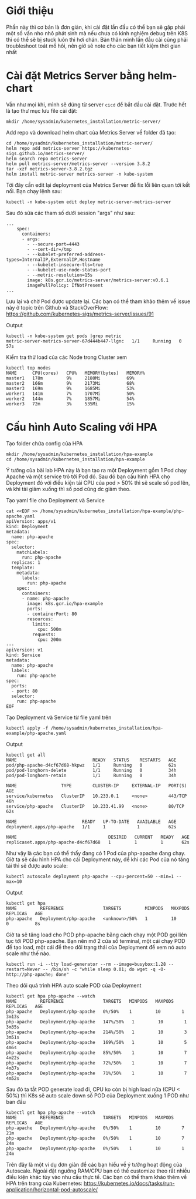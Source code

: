 # Giới thiệu
Phần này thì cơ bản là đơn giản, khi cài đặt lần đầu có thể bạn sẽ gặp phải một số vấn nho nhỏ phát sinh mà nếu chưa có kinh nghiệm debug trên K8S thì có thể sẽ bị stuck luôn thì hơi chán.
Bản thân mình lần đầu cài cũng phải troubleshoot toát mồ hôi, nên giờ sẽ note cho các bạn tiết kiệm thời gian nhất

# Cài đặt Metrics Server bằng helm-chart
Vẫn như mọi khi, mình sẽ đứng từ server `cicd` để bắt đầu cài đặt. Trước hết là tạo thư mục lưu file cài đặt:
```
mkdir /home/sysadmin/kubernetes_installation/metric-server/
```

Add repo và download helm chart của Metrics Server về folder đã tạo:
```
cd /home/sysadmin/kubernetes_installation/metric-server/
helm repo add metrics-server https://kubernetes-sigs.github.io/metrics-server/
helm search repo metrics-server
helm pull metrics-server/metrics-server --version 3.8.2
tar -xzf metrics-server-3.8.2.tgz
helm install metric-server metrics-server -n kube-system
```

Tới đây cần edit lại deployment của Metrics Server để fix lỗi liên quan tới kết nối. Bạn chạy lệnh sau:
```
kubectl -n kube-system edit deploy metric-server-metrics-server
```

Sau đó sửa các tham số dưới session "args" như sau:
```
...
    spec:
      containers:
      - args:
        - --secure-port=4443
        - --cert-dir=/tmp
        - --kubelet-preferred-address-types=InternalIP,ExternalIP,Hostname
        - --kubelet-insecure-tls=true
        - --kubelet-use-node-status-port
        - --metric-resolution=15s
        image: k8s.gcr.io/metrics-server/metrics-server:v0.6.1
        imagePullPolicy: IfNotPresent
...
```
Lưu lại và chờ Pod được update lại. Các bạn có thể tham khảo thêm về issue này ở topic trên Github và StackOverFlow:<br>
https://github.com/kubernetes-sigs/metrics-server/issues/91

Output
```
kubectl -n kube-system get pods |grep metric
metric-server-metrics-server-67d444b447-llgnc   1/1     Running   0          57s
```

Kiểm tra thử load của các Node trong Cluster xem
```
kubectl top nodes
NAME      CPU(cores)   CPU%   MEMORY(bytes)   MEMORY%
master1   178m         9%     2180Mi          69%
master2   166m         9%     2173Mi          68%
master3   169m         9%     1685Mi          53%
worker1   141m         7%     1707Mi          50%
worker2   144m         7%     1857Mi          54%
worker3   72m          3%     535Mi           15%
```

# Cấu hình Auto Scaling với HPA
Tạo folder chứa config của HPA
```
mkdir /home/sysadmin/kubernetes_installation/hpa-example
cd /home/sysadmin/kubernetes_installation/hpa-example
```
Ý tưởng của bài lab HPA này là bạn tạo ra một Deployment gồm 1 Pod chạy Apache và một service trỏ tới Pod đó. Sau đó bạn cấu hình HPA cho Deployment đó với điều kiện tải CPU của pod > 50% thì sẽ scale số pod lên, và khi tải giảm xuống thì số pod cũng dc giảm theo.

Tạo yaml file cho Deployment và Service

```
cat <<EOF >> /home/sysadmin/kubernetes_installation/hpa-example/php-apache.yaml
apiVersion: apps/v1
kind: Deployment
metadata:
  name: php-apache
spec:
  selector:
    matchLabels:
      run: php-apache
  replicas: 1
  template:
    metadata:
      labels:
        run: php-apache
    spec:
      containers:
      - name: php-apache
        image: k8s.gcr.io/hpa-example
        ports:
        - containerPort: 80
        resources:
          limits:
            cpu: 500m
          requests:
            cpu: 200m
---
apiVersion: v1
kind: Service
metadata:
  name: php-apache
  labels:
    run: php-apache
spec:
  ports:
  - port: 80
  selector:
    run: php-apache
EOF
```

Tạo Deployment và Service từ file yaml trên 
```
kubectl apply -f /home/sysadmin/kubernetes_installation/hpa-example/php-apache.yaml
```

Output
```
kubectl get all
NAME                             READY   STATUS    RESTARTS   AGE
pod/php-apache-d4cf67d68-hkpwz   1/1     Running   0          62s
pod/pod-longhorn-delete          1/1     Running   0          34h
pod/pod-longhorn-retain          1/1     Running   0          34h

NAME                 TYPE        CLUSTER-IP     EXTERNAL-IP   PORT(S)   AGE
service/kubernetes   ClusterIP   10.233.0.1     <none>        443/TCP   46h
service/php-apache   ClusterIP   10.233.41.99   <none>        80/TCP    62s

NAME                         READY   UP-TO-DATE   AVAILABLE   AGE
deployment.apps/php-apache   1/1     1            1           62s

NAME                                   DESIRED   CURRENT   READY   AGE
replicaset.apps/php-apache-d4cf67d68   1         1         1       62s
```

Như vậy là các bạn có thể thấy đang có 1 Pod của php-apache đang chạy. Giờ ta sẽ cấu hình HPA cho cái Deployment này, để khi các Pod của nó tăng tải thì sẽ được auto scale:

```
kubectl autoscale deployment php-apache --cpu-percent=50 --min=1 --max=10
```

Output
```
kubectl get hpa
NAME         REFERENCE               TARGETS         MINPODS   MAXPODS   REPLICAS   AGE
php-apache   Deployment/php-apache   <unknown>/50%   1         10        0          8s
```

Giờ ta sẽ tăng load cho POD php-apache bằng cách chạy một POD gọi liên tục tới POD php-apache. Bạn nên mở 2 cửa sổ terminal, một cái chạy POD để tạo load, một cái để theo dõi trạng thái của Deployment để xem nó auto scale như thế nào.

```
kubectl run -i --tty load-generator --rm --image=busybox:1.28 --restart=Never -- /bin/sh -c "while sleep 0.01; do wget -q -O- http://php-apache; done"
```

Theo dõi quá trình HPA auto scale POD của Deployment
```
kubectl get hpa php-apache --watch
NAME         REFERENCE               TARGETS   MINPODS   MAXPODS   REPLICAS   AGE
php-apache   Deployment/php-apache   0%/50%    1         10        1          3m13s
php-apache   Deployment/php-apache   147%/50%   1         10        1          3m35s
php-apache   Deployment/php-apache   214%/50%   1         10        3          3m51s
php-apache   Deployment/php-apache   169%/50%   1         10        5          4m6s
php-apache   Deployment/php-apache   85%/50%    1         10        7          4m22s
php-apache   Deployment/php-apache   72%/50%    1         10        7          4m37s
php-apache   Deployment/php-apache   71%/50%    1         10        7          4m52s
```

Sau đó ta tắt POD generate load đi, CPU ko còn bị high load nữa (CPU < 50%) thì K8s sẽ auto scale down số POD của Deployment xuống 1 POD như ban đầu
```
kubectl get hpa php-apache --watch
NAME         REFERENCE               TARGETS   MINPODS   MAXPODS   REPLICAS   AGE
php-apache   Deployment/php-apache   0%/50%    1         10        7          21m
php-apache   Deployment/php-apache   0%/50%    1         10        7          24m
php-apache   Deployment/php-apache   0%/50%    1         10        1          24m
```

Trên đây là một ví dụ đơn giản để các bạn hiểu về ý tưởng hoạt động của Autoscale. Ngoài đặt ngưỡng RAM/CPU bạn có thể customize theo rất nhiều điều kiện khác tùy vào nhu cầu thực tế. Các bạn có thể tham khảo thêm về HPA trên trang của Kubernetes: https://kubernetes.io/docs/tasks/run-application/horizontal-pod-autoscale/




